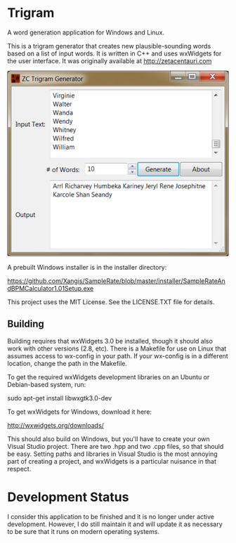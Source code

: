 # Trigram

A word generation application for Windows and Linux.

This is a trigram generator that creates new plausible-sounding words based on 
a list of input words. It is written in C++ and uses wxWidgets for the user 
interface. It was originally available at http://zetacentauri.com

![ZC Trigram Generator Screenshot](https://github.com/Xangis/Trigram/blob/master/images/Trigram1b.png)

A prebuilt Windows installer is in the installer directory:

https://github.com/Xangis/SampleRate/blob/master/installer/SampleRateAndBPMCalculator1.01Setup.exe

This project uses the MIT License. See the LICENSE.TXT file for details.

## Building

Building requires that wxWidgets 3.0 be installed, though it should also work 
with other versions (2.8, etc). There is a Makefile for use on Linux that assumes
access to wx-config in your path. If your wx-config is in a different location, 
change the path in the Makefile.

To get the required wxWidgets development libraries on an Ubuntu or Debian-based 
system, run:

sudo apt-get install libwxgtk3.0-dev

To get wxWidgets for Windows, download it here:

http://wxwidgets.org/downloads/

This should also build on Windows, but you'll have to create your own Visual Studio project.
There are two .hpp and two .cpp files, so that should be easy. Setting paths and libraries
in Visual Studio is the most annoying part of creating a project, and wxWidgets is a
particular nuisance in that respect.

# Development Status

I consider this application to be finished and it is no longer under active 
development. However, I do still maintain it and will update it as necessary
to be sure that it runs on modern operating systems.
